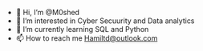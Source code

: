 - 👋 Hi, I’m @M0shed
- 👀 I’m interested in Cyber Secuurity and Data analytics
- 🌱 I’m currently learning SQL and Python
- 📫 How to reach me Hamiltd@outlook.com

<!---
M0shed/M0shed is a ✨ special ✨ repository because its `README.md` (this file) appears on your GitHub profile.
You can click the Preview link to take a look at your changes.
--->
